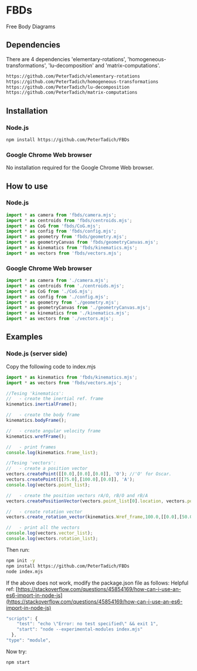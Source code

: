 # FBDs
Free Body Diagrams

## Dependencies

There are 4 dependencies 'elementary-rotations', 'homogeneous-transformations', 'lu-decomposition' and 'matrix-computations'.

```bash
https://github.com/PeterTadich/elementary-rotations
https://github.com/PeterTadich/homogeneous-transformations
https://github.com/PeterTadich/lu-decomposition
https://github.com/PeterTadich/matrix-computations
```

## Installation

### Node.js

```bash
npm install https://github.com/PeterTadich/FBDs
```

### Google Chrome Web browser

No installation required for the Google Chrome Web browser.

## How to use

### Node.js

```js
import * as camera from 'fbds/camera.mjs';
import * as centroids from 'fbds/centroids.mjs';
import * as CoG from 'fbds/CoG.mjs';
import * as config from 'fbds/config.mjs';
import * as geometry from 'fbds/geometry.mjs';
import * as geometryCanvas from 'fbds/geometryCanvas.mjs';
import * as kinematics from 'fbds/kinematics.mjs';
import * as vectors from 'fbds/vectors.mjs';
```

### Google Chrome Web browser

```js
import * as camera from './camera.mjs';
import * as centroids from './centroids.mjs';
import * as CoG from './CoG.mjs';
import * as config from './config.mjs';
import * as geometry from './geometry.mjs';
import * as geometryCanvas from './geometryCanvas.mjs';
import * as kinematics from './kinematics.mjs';
import * as vectors from './vectors.mjs';
```

## Examples

### Node.js (server side)

Copy the following code to index.mjs

```js
import * as kinematics from 'fbds/kinematics.mjs';
import * as vectors from 'fbds/vectors.mjs';

//Tesing 'kinematics':
//   - create the inertial ref. frame
kinematics.inertialFrame();

//   - create the body frame
kinematics.bodyFrame();

//   - create angular velocity frame
kinematics.wrefFrame();

//   - print frames
console.log(kinematics.frame_list);

//Tesing 'vectors':
//   - create a position vector
vectors.createPoint([[0.0],[0.0],[0.0]], 'O'); //'O' for Oscar.
vectors.createPoint([[75.0],[100.0],[0.0]], 'A');
console.log(vectors.point_list);

//   - create the position vectors rA/O, rB/O and rB/A
vectors.createPositionVector(vectors.point_list[0].location, vectors.point_list[1].location, 'rA/O'); // 'O' --> 'A'

//   - create rotation vector
vectors.create_rotation_vector(kinematics.Wref_frame,100.0,[[0.0],[50.0],[0.0]],10,50);

//   - print all the vectors
console.log(vectors.vector_list);
console.log(vectors.rotation_list);
```

Then run:

```bash
npm init -y
npm install https://github.com/PeterTadich/FBDs
node index.mjs
```

If the above does not work, modify the package.json file as follows:
Helpful ref: [https://stackoverflow.com/questions/45854169/how-can-i-use-an-es6-import-in-node-js](https://stackoverflow.com/questions/45854169/how-can-i-use-an-es6-import-in-node-js)

```js
"scripts": {
    "test": "echo \"Error: no test specified\" && exit 1",
    "start": "node --experimental-modules index.mjs"
  },
"type": "module",
```

Now try:

```bash
npm start
```